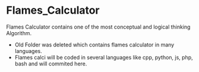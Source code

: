 # Flames_Calculator
Flames Calculator contains one of the most conceptual and logical thinking Algorithm.
- Old Folder was deleted which contains flames calculator in many languages.
- Flames calci will be coded in several languages like cpp, python, js, php, bash and will commited here.

